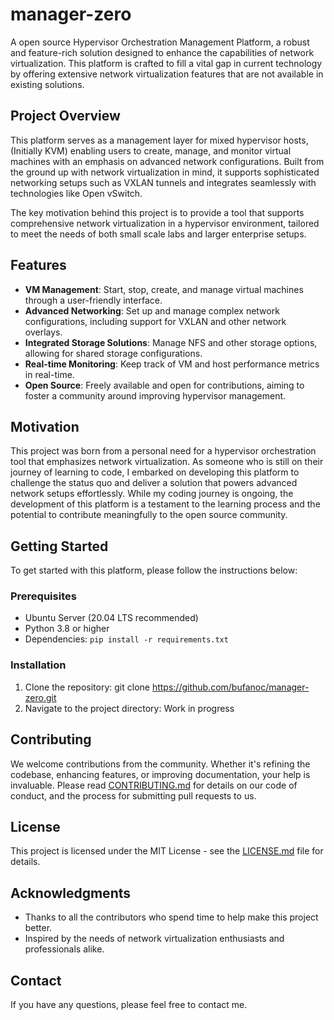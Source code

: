 # manager-zero
A open source Hypervisor Orchestration Management Platform, a robust and feature-rich solution designed to enhance the capabilities of network virtualization. This platform is crafted to fill a vital gap in current technology by offering extensive network virtualization features that are not available in existing solutions.

## Project Overview

This platform serves as a management layer for mixed hypervisor hosts, (Initially KVM) enabling users to create, manage, and monitor virtual machines with an emphasis on advanced network configurations. Built from the ground up with network virtualization in mind, it supports sophisticated networking setups such as VXLAN tunnels and integrates seamlessly with technologies like Open vSwitch.

The key motivation behind this project is to provide a tool that supports comprehensive network virtualization in a hypervisor environment, tailored to meet the needs of both small scale labs and larger enterprise setups.

## Features

- **VM Management**: Start, stop, create, and manage virtual machines through a user-friendly interface.
- **Advanced Networking**: Set up and manage complex network configurations, including support for VXLAN and other network overlays.
- **Integrated Storage Solutions**: Manage NFS and other storage options, allowing for shared storage configurations.
- **Real-time Monitoring**: Keep track of VM and host performance metrics in real-time.
- **Open Source**: Freely available and open for contributions, aiming to foster a community around improving hypervisor management.

## Motivation

This project was born from a personal need for a hypervisor orchestration tool that emphasizes network virtualization. As someone who is still on their journey of learning to code, I embarked on developing this platform to challenge the status quo and deliver a solution that powers advanced network setups effortlessly. While my coding journey is ongoing, the development of this platform is a testament to the learning process and the potential to contribute meaningfully to the open source community.

## Getting Started

To get started with this platform, please follow the instructions below:

### Prerequisites

- Ubuntu Server (20.04 LTS recommended)
- Python 3.8 or higher
- Dependencies: `pip install -r requirements.txt`

### Installation

1. Clone the repository: git clone https://github.com/bufanoc/manager-zero.git
2. Navigate to the project directory: Work in progress


## Contributing

We welcome contributions from the community. Whether it's refining the codebase, enhancing features, or improving documentation, your help is invaluable. Please read [CONTRIBUTING.md](CONTRIBUTING.md) for details on our code of conduct, and the process for submitting pull requests to us.

## License

This project is licensed under the MIT License - see the [LICENSE.md](LICENSE.md) file for details.

## Acknowledgments

- Thanks to all the contributors who spend time to help make this project better.
- Inspired by the needs of network virtualization enthusiasts and professionals alike.

## Contact

If you have any questions, please feel free to contact me.

